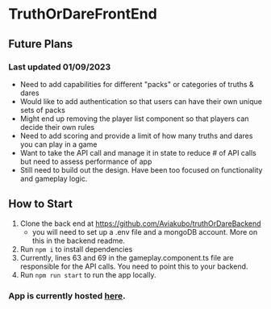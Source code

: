 # TruthOrDareFrontEnd

## Future Plans
### Last updated 01/09/2023
- Need to add capabilities for different "packs" or categories of truths & dares
- Would like to add authentication so that users can have their own unique sets of packs
- Might end up removing the player list component so that players can decide their own rules
- Need to add scoring and provide a limit of how many truths and dares you can play in a game
- Want to take the API call and manage it in state to reduce # of API calls but need to assess performance of app
- Still need to build out the design. Have been too focused on functionality and gameplay logic.

## How to Start

1) Clone the back end at https://github.com/Aviakubo/truthOrDareBackend
    - you will need to set up a .env file and a mongoDB account. More on this in the backend readme.
2) Run `npm i` to install dependencies
3) Currently, lines 63 and 69 in the gameplay.component.ts file are responsible for the API calls. You need to point this to your backend.
4) Run `npm run start` to run the app locally.

### App is currently hosted [here](https://truth-or-dare-frontend-an4zezoyf-aviakubo.vercel.app/).